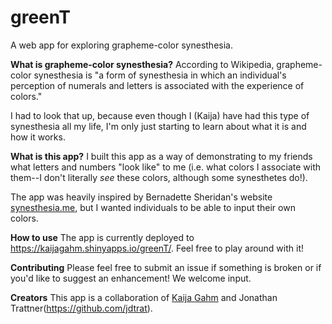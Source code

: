 # greenT
A web app for exploring grapheme-color synesthesia.

**What is grapheme-color synesthesia?**
According to Wikipedia, grapheme-color synesthesia is "a form of synesthesia in which an individual's perception of numerals and letters is associated with the experience of colors."

I had to look that up, because even though I (Kaija) have had this type of synesthesia all my life, I'm only just starting to learn about what it is and how it works.

**What is this app?**
I built this app as a way of demonstrating to my friends what letters and numbers "look like" to me (i.e. what colors I associate with them--I don't literally *see* these colors, although some synesthetes do!).

The app was heavily inspired by Bernadette Sheridan's website [synesthesia.me](https://synesthesia.me/), but I wanted individuals to be able to input their own colors. 

**How to use**
The app is currently deployed to https://kaijagahm.shinyapps.io/greenT/. Feel free to play around with it!

**Contributing**
Please feel free to submit an issue if something is broken or if you'd like to suggest an enhancement! We welcome input.

**Creators**
This app is a collaboration of [Kaija Gahm](https://github.com/kaijagahm) and Jonathan Trattner(https://github.com/jdtrat).
